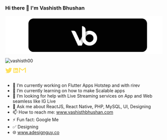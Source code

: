 
### Hi there 👋 I'm Vashisth Bhushan

<img align="center" src="https://raw.githubusercontent.com/vashisth00/vashisth00/master/Animated_vb.gif" alt="vashisth00" />


<p align="left"> <img src="https://komarev.com/ghpvc/?username=vashisth00&label=Profile Views&color=yellow&style=plastic" alt="vashisth00" /> </p>
 <!--- Stole this from rshrc --->

<a href="https://twitter.com/vashisth00">
  <img align="left" alt="Vashisth | Twitter" width="22px" src="https://raw.githubusercontent.com/vashisth00/vashisth00/5fb8b52156733edee9b46663be216b928cd49e78/method-draw-image%20(1).svg" />
</a>
<a href="https://www.linkedin.com/in/vashisth00">
  <img align="left" alt="Vashisth's LinkedIn" width="22px" src="https://raw.githubusercontent.com/vashisth00/vashisth00/5fb8b52156733edee9b46663be216b928cd49e78/method-draw-image%20(2).svg" />
</a>
<a href="mailto://vashisthbhushan@gmail.com">
  <img align="left" alt="Vashisth's Email ID" width="22px" src="https://raw.githubusercontent.com/vashisth00/vashisth00/5fb8b52156733edee9b46663be216b928cd49e78/method-draw-image%20(3).svg" />
</a>
<br />
<br />


- 🔭 I’m currently working on Flutter Apps Hotstep and with rirev
- 🌱 I’m currently learning on how to make Scalable apps
- 🤔 I’m looking for help with Live Streaming services on App and Web seamless like IG Live
- 💬 Ask me about ReactJS, React Native, PHP, MySQL, UI, Designing
- 📫 How to reach me: www.vashisthbhushan.com
- ⚡ Fun fact: Google Me
- ✅ Designing
- 🌐 www.adesignguy.co
